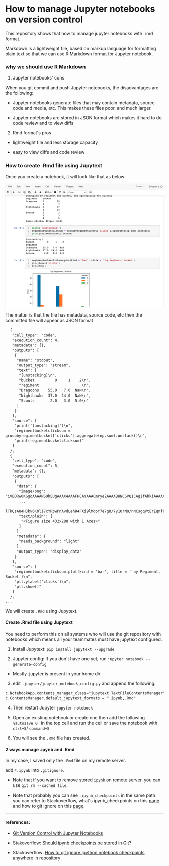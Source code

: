 # How to manage Jupyter notebooks on version control

This repository shows that how to manage jupyter notebooks with .rmd format.

Markdown is a lightweight file, based on markup language for formatting plain text so that we can use R Markdown format for Jupyter notebook.

### why we should use R Markdown

1. Jupyter notebooks' cons

When you git commit and push Jupyter notebooks, the disadvantages are the following:

- Jupyter notebooks generate files that may contain metadata, source code and media, etc. This makes these files poor, and much larger.

- Jupyter notebooks are stored in JSON format which makes it hard to do code review and to view diffs

2. Rmd format's pros

- lightweight file and less storage capacity

- easy to view diffs and code review

### How to create .Rmd file using Jupytext

Once you create a notebook, it will look like that as below:

![jupyter-notebook](ipynb_img.png)

The matter is that the file has metadata, source code, etc then the committed file will appear as JSON format
```
  {
   "cell_type": "code",
   "execution_count": 4,
   "metadata": {},
   "outputs": [
    {
     "name": "stdout",
     "output_type": "stream",
     "text": [
      "[unstacking]\n",
      "bucket         0     1    2\n",
      "regiment                   \n",
      "Dragoons    55.0   7.0  NaN\n",
      "Nighthawks  37.0  24.0  NaN\n",
      "Scouts       2.0   3.0  5.0\n"
     ]
    }
   ],
   "source": [
    "print('[unstacking]')\n",
    "regimentbucketclicksum = groupbyregimentbucket['clicks'].aggregate(np.sum).unstack()\n",
    "print(regimentbucketclicksum)"
   ]
  },
  {
   "cell_type": "code",
   "execution_count": 5,
   "metadata": {},
   "outputs": [
    {
     "data": {
      "image/png": "iVBORw0KGgoAAAANSUhEUgAAAX4AAAFHCAYAAACmryeZAAAABHNCSVQICAgIfAhkiAAAAAlwSFlzAAALEgAACxIB0t1+/AAAADh0RVh0U29mdHdhcmUAbWF0cGxvdGxpYiB2ZXJzaW9uMy4xLjEsIGh0dHA6Ly9tYXRwbG90bGliLm9yZy8QZhcZAAAgAElEQVR4nO3de5hVZf3A7wQEQ9GxBrgdmCPdLsjgIURcVNErImIp4A7gOMK2rozIp5M9/0VMLSNY7flgvR9eJPk/fxmMd9PSOoDfAr4fEQsj4jVEfH79TfRj4BDgQML/gB/
      ...
      lTkQsAU4HJkv6K0lI7xYRbwPnAvdLehR4FXi9lMdoY7e7gU/7y10rN0/nNCsgqVtErEqnfF4HzI+Iq7Ouy6yU3OM3W9/nJM0GngV6kMzyMdukuMdvZpYz7vGbmeWMg9/MLGcc/GZmOePgNzPLGQe/mVnOOPjNzHLmfwHVe+j5TU85VwAAAABJRU5ErkJggg==\n",
      "text/plain": [
       "<Figure size 432x288 with 1 Axes>"
      ]
     },
     "metadata": {
      "needs_background": "light"
     },
     "output_type": "display_data"
    }
   ],
   "source": [
    "regimentbucketclicksum.plot(kind = 'bar', title = ' by Regiment, Bucket')\n",
    "plt.ylabel('clicks')\n",
    "plt.show()"
   ]
  },
...
```

We will create `.Rmd` using Jupytext.

#### Create .Rmd file using Jupytext

You need to perform this on all systems who will use the git repository with notebooks which means all your teammates must have jupytext configured.

1. Install Jupytext: `pip install jupytext --upgrade`

2. Jupyter config: If you don't have one yet, run `jupyter notebook --generate-config`

  - Mostly .jupyter is present in your home dir

3. edit `.jupyter/jupyter_notebook_config.py` and append the following:

```
c.NotebookApp.contents_manager_class="jupytext.TextFileContentsManager"
c.ContentsManager.default_jupytext_formats = ".ipynb,.Rmd"
```

4. Then restart Jupyter `jupyter notebook`

5. Open an existing notebook or create one then add the following `%autosave 0
` in the top cell and run the cell or save the notebook with `ctrl+S`/ `command+S`

6. You will see the `.Rmd` file has created.

#### 2 ways manage .ipynb and .Rmd

In my case, I saved only the `.Rmd` file on my remote server.

add `*.ipynb` into `.gitignore`.

- Note that if you want to remove stored `ipynb` on remote server, you can use `git rm --cached file`.

- Note that probably you can see `.ipynb_checkpoints` in the same path. you can refer to Stackoverflow, what's ipynb_checkpoints on this [page](https://stackoverflow.com/questions/36306017/should-ipynb-checkpoints-be-stored-in-git/39997938) and how to git ignore on this [page](https://stackoverflow.com/questions/35916658/how-to-git-ignore-ipython-notebook-checkpoints-anywhere-in-repository).

---

#### references:

- [Git Version Control with Jupyter Notebooks](https://towardsdatascience.com/version-control-with-jupyter-notebooks-f096f4d7035a)

- Stakoverflow: [Should ipynb checkpoints be stored in Git?](https://stackoverflow.com/questions/36306017/should-ipynb-checkpoints-be-stored-in-git/39997938)

- Stackoverflow: [How to git ignore ipython notebook checkpoints anywhere in repository](https://stackoverflow.com/questions/35916658/how-to-git-ignore-ipython-notebook-checkpoints-anywhere-in-repository)
